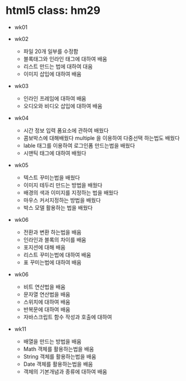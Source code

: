 # html5 class: hm29

- wk01

- wk02
  - 파일 20개 일부를 수정함
  - 블록태그와 인라인 태그에 대하여 배움
  - 리스트 만드는 법에 대하여 대움
  - 이미지 삽입에 대하여 배움
  
- wk03
  - 인라인 프레임에 대하여 배움
  - 오디오와 비디오 삽입에 대하여 배움
  
- wk04
  - 시간 정보 입력 폼요소에 관하여 배웠다
  - 콤보박스에 대해배웠다 multiple 을 이용하여 다중선택 하는법도 배웠다
  - lable 태그를 이용하여 로그인폼 만드는법을 배웠다
  - 시맨틱 태그에 대하여 배웠다 
  
- wk05  
  - 텍스트 꾸미는법을 배웠다
  - 이미지 테두리 만드는 방법을 배웠다
  - 배경의 색과 이미지를 지정하는 법을 배웠다
  - 마우스 커서지정하는 방법을 배웠다
  - 박스 모델 활용하는 법을 배웠다
  
- wk06  
  - 전환과 변환 하는법을 배움
  - 인라인과 블록의 차이를 배움 
  - 포지션에 대해 배움
  - 리스트 꾸미는법에 대하여 배움
  - 표 꾸미는법에 대하여 배움
  
- wk06  
  - 비트 연산법을 배움
  - 문자열 연산법을 배움 
  - 스위치에 대하여 배움
  - 반복문에 대하여 배움
  - 자바스크립트 함수 작성과 호출에 대하여 
  
- wk11 
  - 배열을 만드는 방법을 배움
  - Math 객체를 활용하는법을 배움
  - String 객체를 활용하는법을 배움
  - Date 객체를 활용하는법을 배움
  - 객체의 기본개념과 종류에 대하여 배움
